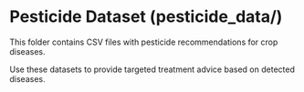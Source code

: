 # Pesticide Dataset (pesticide_data/)

This folder contains CSV files with pesticide recommendations for crop diseases.

Use these datasets to provide targeted treatment advice based on detected diseases.
